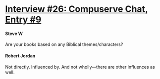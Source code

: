 # [Interview #26: Compuserve Chat, Entry #9](https://www.theoryland.com/intvmain.php?i=26#9)

#### Steve W

Are your books based on any Biblical themes/characters?

#### Robert Jordan

Not directly. Influenced by. And not wholly—there are other influences as well.

